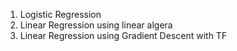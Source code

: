 1. Logistic Regression
2. Linear Regression using linear algera 
3. Linear Regression using Gradient Descent with TF
